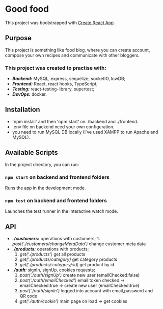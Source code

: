 # Good food

This project was bootstrapped with [Create React App](https://github.com/facebook/create-react-app).

## Purpose

This project is something like food blog, where you can create account, compose your own recipes and communicate with other bloggers.

### This project was created to practise with:

- **_Backend:_** MySQL, express, sequelize, socketIO, lowDB;
- **_Frontend:_** React, react hooks, TypeScript;
- **_Testing:_** react-testing-library, supertest;
- **_DevOps:_** docker.

## Installation

- 'npm install' and then 'npm start' on ./backend and ./frontend.
- .env file on backend need your own configuration.
- you need to run MySQL DB locally (I've used XAMPP to run Apache and MySQL).

## Available Scripts

In the project directory, you can run:

### `npm start` on backend and frontend folders

Runs the app in the development mode.

### `npm test` on backend and frontend folders

Launches the test runner in the interactive watch mode.

## API

* **_./customers:_** operations with customers;
        1. *post('./customers/changeMetaData')* change customer meta data 
* **_./products:_** operations with products;
  1. *get('./products')* get all products
  2. *get('./products/category)* get category products 
  3. *get('./products/:category/:id)* get product by id 
* **_./auth:_** signIn, signUp, cookies requests;
  1. *post('./auth/signUp')* create new user (emailChecked:false)
  2. *post('./auth/emailChecked')* email token checked -> emailChecked:true -> create new user (emailChecked:true) 
  3. *post('./auth/signIn')* logged into account with email,password and QR code 
  4. *get('./auth/cookie')* main page on load -> get cookies
